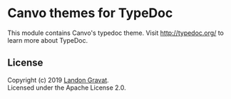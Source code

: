 # Canvo themes for TypeDoc

This module contains Canvo's typedoc theme.
Visit http://typedoc.org/ to learn more about TypeDoc.

## License

Copyright (c) 2019 [Landon Gravat](https://railrunner16.me).<br>
Licensed under the Apache License 2.0.